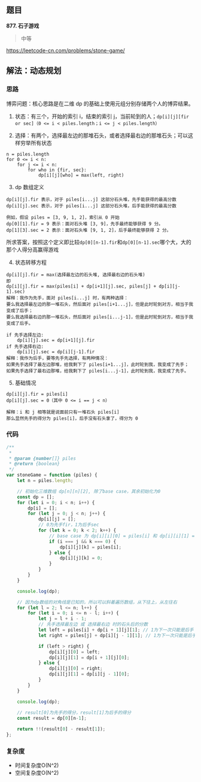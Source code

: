 ## 题目
**877. 石子游戏**
>中等

https://leetcode-cn.com/problems/stone-game/

## 解法：动态规划
### 思路
博弈问题：核心思路是在二维 dp 的基础上使用元组分别存储两个人的博弈结果。



1. 状态：有三个，开始的索引 i，结束的索引 j，当前轮到的人；`dp[i][j][fir or sec]（0 <= i < piles.length；i <= j < piles.length）`

2. 选择：有两个，选择最左边的那堆石头，或者选择最右边的那堆石头；可以这样穷举所有状态
```
n = piles.length
for 0 <= i < n:
    for j <= i < n:
        for who in {fir, sec}:
            dp[i][j][who] = max(left, right)
```
3. dp 数组定义	
```
dp[i][j].fir 表示，对于 piles[i...j] 这部分石头堆，先手能获得的最高分数
dp[i][j].sec 表示，对于 piles[i...j] 这部分石头堆，后手能获得的最高分数

例如，假设 piles = [3, 9, 1, 2]，索引从 0 开始
dp[0][1].fir = 9 表示：面对石头堆 [3, 9]，先手最终能够获得 9 分。
dp[1][3].sec = 2 表示：面对石头堆 [9, 1, 2]，后手最终能够获得 2 分。
```
所求答案，按照这个定义即比较`dp[0][n-1].fir`和`dp[0][n-1].sec`哪个大，大的那个人得分高赢得游戏

4. 状态转移方程 
```
dp[i][j].fir = max(选择最左边的石头堆, 选择最右边的石头堆)
即
dp[i][j].fir = max(piles[i] + dp[i+1][j].sec, piles[j] + dp[i][j-1].sec)
解释：我作为先手，面对 piles[i...j] 时，有两种选择：
要么我选择最左边的那一堆石头，然后面对 piles[i+1...j]，但是此时轮到对方，相当于我变成了后手；
要么我选择最右边的那一堆石头，然后面对 piles[i...j-1]，但是此时轮到对方，相当于我变成了后手。

if 先手选择左边:
    dp[i][j].sec = dp[i+1][j].fir
if 先手选择右边:
    dp[i][j].sec = dp[i][j-1].fir
解释：我作为后手，要等先手先选择，有两种情况：
如果先手选择了最左边那堆，给我剩下了 piles[i+1...j]，此时轮到我，我变成了先手；
如果先手选择了最右边那堆，给我剩下了 piles[i...j-1]，此时轮到我，我变成了先手。
```

5. 基础情况
```
dp[i][j].fir = piles[i]
dp[i][j].sec = 0（其中 0 <= i == j < n）

解释：i 和 j 相等就是说面前只有一堆石头 piles[i]
那么显然先手的得分为 piles[i]，后手没有石头拿了，得分为 0
```

### 代码
```javascript
/**
 * 
 * @param {number[]} piles
 * @return {boolean}
 */
var stoneGame = function (piles) {
    let n = piles.length;

    // 初始化三维数组 dp[n][n][2], 除了base case，其余初始化为0
    const dp = [];
    for (let i = 0; i < n; i++) {
        dp[i] = [];
        for (let j = 0; j < n; j++) {
            dp[i][j] = [];
            // 0为先手fir，1为后手sec
            for (let k = 0; k < 2; k++) {
                // base case 为 dp[i][i][0] = piles[i] 和 dp[i][i][1] = 0; 
                if (i === j && k === 0) {
                    dp[i][j][k] = piles[i];
                } else {
                    dp[i][j][k] = 0;
                }
            }
        }
    }

    console.log(dp);

    // 因为dp数组的对角线是已知的，所以可以斜着遍历数组，从下往上，从左往右
    for (let l = 2; l <= n; l++) {
        for (let i = 0; i <= n - l; i++) {
            let j = l + i - 1;
            // 先手选择最左边 或 选择最右边 时的石头后的分数
            let left = piles[i] + dp[i + 1][j][1]; // 1为下一次只能是后手
            let right = piles[j] + dp[i][j - 1][1]; // 1为下一次只能是后手

            if (left > right) {
                dp[i][j][0] = left;
                dp[i][j][1] = dp[i + 1][j][0];
            } else {
                dp[i][j][0] = right;
                dp[i][j][1] = dp[i][j - 1][0];
            }
        }
    }

    console.log(dp);
    
    // result[0]为先手的得分，result[1]为后手的得分
    const result = dp[0][n-1];

    return !!(result[0] - result[1]);
};

```
### 复杂度
* 时间复杂度O(N^2)
* 空间复杂度O(N^2)